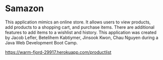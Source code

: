 # Samazon
This application mimics an online store. It allows users to view products, add products to a shopping cart, and purchase items.
There are additional features to add items to a wishlist and history. This application was created by Jacob Lefler, Betelihem Kabtiymer, 
Jinsook Kwon, Chau Nguyen during a Java Web Development Boot Camp.

https://warm-fjord-29917.herokuapp.com/productlist
